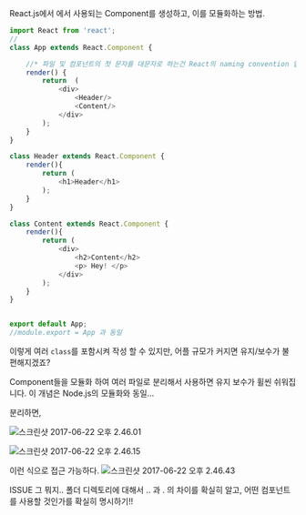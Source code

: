 React.js에서 에서 사용되는 Component를 생성하고, 이를 모듈화하는 방법.

```javascript
import React from 'react';
//
class App extends React.Component {

    //* 파일 및 컴포넌트의 첫 문자를 대문자로 하는건 React의 naming convention 입니다.
    render() {
        return  (
            <div>
                <Header/>
                <Content/>
            </div>
        );
    }
}

class Header extends React.Component {
    render(){
        return (
            <h1>Header</h1>
        );
    }
}

class Content extends React.Component {
    render(){
        return (
            <div>
                <h2>Content</h2>
                <p> Hey! </p>
            </div>
        );
    }
}


export default App;
//module.export = App 과 동일
```

이렇게 여러 `class`를 포함시켜 작성 할 수 있지만, 어플 규모가 커지면 유지/보수가 불편해지겠죠?

Component들을 모듈화 하여 여러 파일로 분리해서 사용하면 유지 보수가 휠씬 쉬워집니다. 이 개념은 Node.js의 모듈화와 동일...


분리하면,

![스크린샷 2017-06-22 오후 2.46.01](http://i.imgur.com/MooICkF.png )


![스크린샷 2017-06-22 오후 2.46.15](http://i.imgur.com/WP1hXT8.png )


이런 식으로 접근 가능하다.
![스크린샷 2017-06-22 오후 2.46.43](http://i.imgur.com/x8yFYku.png )


ISSUE 그 뭐지.. 폴더 디렉토리에 대해서 .. 과 . 의 차이를 확실히 알고,
어떤 컴포넌트를 사용할 것인가를 확실히 명시하기!!
